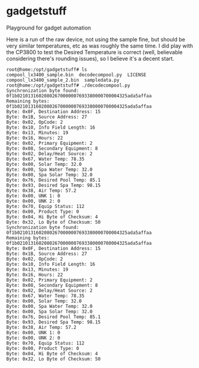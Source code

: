 # gadgetstuff
Playground for gadget automation

Here is a run of the raw device, not using the sample fine, but should be very similar temperatures, etc as was roughly the same time. I did play with the CP3800 to test the Desired Temperature is correct (well, believable considering there's rounding issues), so I believe it's a decent start.

```
root@home:/opt/gadgetstuff# ls
compool_lx3400_sample.bin  decodecompool.py  LICENSE  compool_lx3400_sample_2.bin  sampledata.py
root@home:/opt/gadgetstuff# ./decodecompool.py
Synchronization byte found: 0f1b02101316020802670000007693380000700004325ada5affaa
Remaining bytes: 0f1b02101316020802670000007693380000700004325ada5affaa
Byte: 0x0F, Destination Address: 15
Byte: 0x1B, Source Address: 27
Byte: 0x02, OpCode: 2
Byte: 0x10, Info Field Length: 16
Byte: 0x13, Minutes: 19
Byte: 0x16, Hours: 22
Byte: 0x02, Primary Equipment: 2
Byte: 0x08, Secondary Equipment: 8
Byte: 0x02, Delay/Heat Source: 2
Byte: 0x67, Water Temp: 78.35
Byte: 0x00, Solar Temp: 32.0
Byte: 0x00, Spa Water Temp: 32.0
Byte: 0x00, Spa Solar Temp: 32.0
Byte: 0x76, Desired Pool Temp: 85.1
Byte: 0x93, Desired Spa Temp: 98.15
Byte: 0x38, Air Temp: 57.2
Byte: 0x00, UNK 1: 0
Byte: 0x00, UNK 2: 0
Byte: 0x70, Equip Status: 112
Byte: 0x00, Product Type: 0
Byte: 0x04, Hi Byte of Checksum: 4
Byte: 0x32, Lo Byte of Checksum: 50
Synchronization byte found: 0f1b02101316020802670000007693380000700004325ada5affaa
Remaining bytes: 0f1b02101316020802670000007693380000700004325ada5affaa
Byte: 0x0F, Destination Address: 15
Byte: 0x1B, Source Address: 27
Byte: 0x02, OpCode: 2
Byte: 0x10, Info Field Length: 16
Byte: 0x13, Minutes: 19
Byte: 0x16, Hours: 22
Byte: 0x02, Primary Equipment: 2
Byte: 0x08, Secondary Equipment: 8
Byte: 0x02, Delay/Heat Source: 2
Byte: 0x67, Water Temp: 78.35
Byte: 0x00, Solar Temp: 32.0
Byte: 0x00, Spa Water Temp: 32.0
Byte: 0x00, Spa Solar Temp: 32.0
Byte: 0x76, Desired Pool Temp: 85.1
Byte: 0x93, Desired Spa Temp: 98.15
Byte: 0x38, Air Temp: 57.2
Byte: 0x00, UNK 1: 0
Byte: 0x00, UNK 2: 0
Byte: 0x70, Equip Status: 112
Byte: 0x00, Product Type: 0
Byte: 0x04, Hi Byte of Checksum: 4
Byte: 0x32, Lo Byte of Checksum: 50
```
